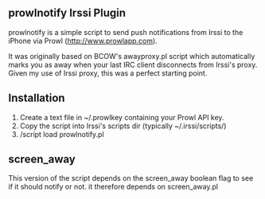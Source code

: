 prowlnotify Irssi Plugin
------------------------

prowlnotify is a simple script to send push notifications from Irssi to the
iPhone via Prowl (http://www.prowlapp.com).

It was originally based on BCOW's awayproxy.pl script which automatically marks
you as away when your last IRC client disconnects from Irssi's proxy. Given my
use of Irssi proxy, this was a perfect starting point.

Installation
------------

  1. Create a text file in ~/.prowlkey containing your Prowl API key.
  2. Copy the script into Irssi's scripts dir (typically ~/.irssi/scripts/)
  3. /script load prowlnotify.pl


screen_away
-----------
This version of the script depends on the screen_away boolean flag to see if
it should notify or not. it therefore depends on screen_away.pl
